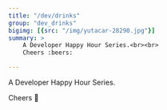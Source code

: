 ```yaml
---
title: "/dev/drinks"
group: "dev_drinks"
bigimg: [{src: "/img/yutacar-28290.jpg"}]
summary: >
    A Developer Happy Hour Series.<br><br>
    Cheers :beers:

---
```

A Developer Happy Hour Series.

Cheers :beers: